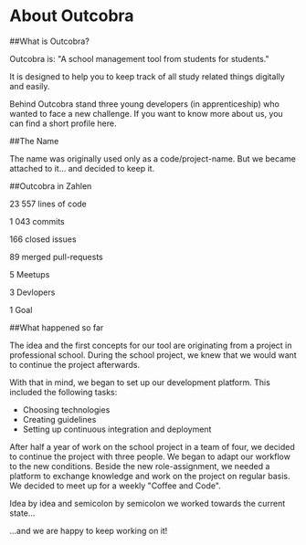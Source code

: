# About Outcobra

##What is Outcobra?

Outcobra is: &quot;A school management tool from students for students.&quot;

It is designed to help you to keep track of all study related things digitally and easily.

Behind Outcobra stand three young developers (in apprenticeship) who wanted to face a new challenge. If you want to know more about us, you can find a short profile here.

##The Name

The name was originally used only as a code/project-name. But we became attached to it… and decided to keep it.

##Outcobra in Zahlen

23 557 lines of code

1 043 commits

166 closed issues

89 merged pull-requests

5 Meetups

3 Devlopers

1 Goal

##What happened so far

The idea and the first concepts for our tool are originating from a project in professional school. During the school project, we knew that we would want to continue the project afterwards.

With that in mind, we began to set up our development platform. This included the following tasks:

- Choosing technologies
- Creating guidelines
- Setting up continuous integration and deployment

After half a year of work on the school project in a team of four, we decided to continue the project with three people. We began to adapt our workflow to the new conditions. Beside the new role-assignment, we needed a platform to exchange knowledge and work on the project on regular basis. We decided to meet up for a weekly &quot;Coffee and Code&quot;.

Idea by idea and semicolon by semicolon we worked towards the current state…

…and we are happy to keep working on it!